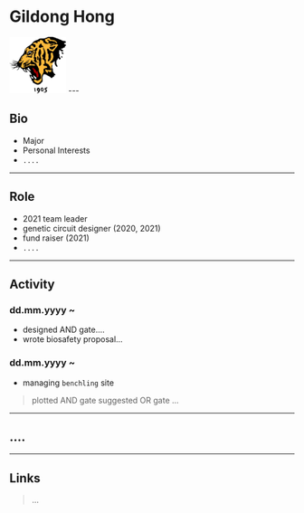 # Gildong Hong
<img src="./tiger.jpg" height="100px" width="100px">
---

## Bio
* Major
* Personal Interests
* `....`
---

## Role
* 2021 team leader
* genetic circuit designer (2020, 2021)
* fund raiser (2021)
* `....`
---

## Activity
### dd.mm.yyyy ~ 
* designed AND gate....
* wrote biosafety proposal...
### dd.mm.yyyy ~
* managing `benchling` site
>plotted AND gate
>suggested OR gate
>...
---
## ....
---
## Links
>...
